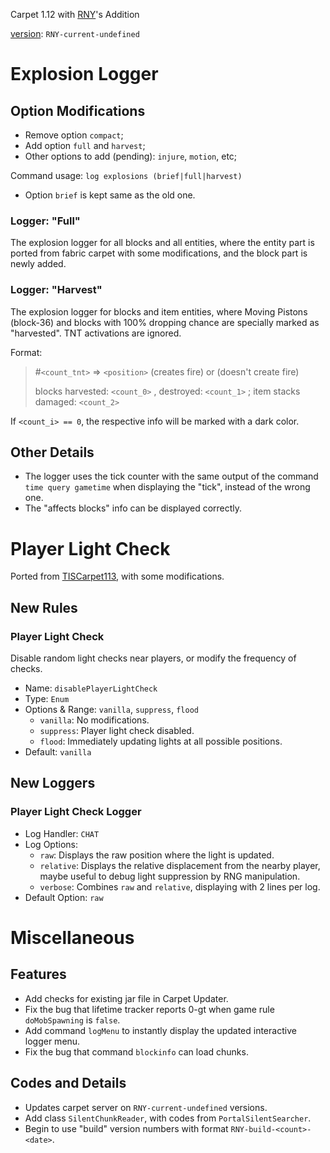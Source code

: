 Carpet 1.12 with [RNY](https://github.com/Rainyaphthyl)'s Addition

[version](src/carpet/CarpetSettings.java): `RNY-current-undefined`

# Explosion Logger

## Option Modifications

- Remove option `compact`;
- Add option `full` and `harvest`;
- Other options to add (pending): `injure`, `motion`, etc;

Command usage: `log explosions (brief|full|harvest)`

- Option `brief` is kept same as the old one.

### Logger: "Full"

The explosion logger for all blocks and all entities, where the entity part is ported from fabric carpet with some modifications, and the block part is newly added.

### Logger: "Harvest"

The explosion logger for blocks and item entities, where Moving Pistons (block-36) and blocks with 100% dropping chance are specially marked as "harvested". TNT activations are ignored.

Format:
> #`<count_tnt>` => `<position>` (creates fire) or (doesn't create fire)
>
> blocks harvested: `<count_0>` , destroyed: `<count_1>` ; item stacks damaged: `<count_2>`

If `<count_i> == 0`, the respective info will be marked with a dark color.

## Other Details

- The logger uses the tick counter with the same output of the command `time query gametime` when displaying the "tick", instead of the wrong one.
- The "affects blocks" info can be displayed correctly.

# Player Light Check

Ported from [TISCarpet113](https://github.com/TISUnion/TISCarpet113), with some modifications.

## New Rules

### Player Light Check

Disable random light checks near players, or modify the frequency of checks.

- Name: `disablePlayerLightCheck`
- Type: `Enum`
- Options & Range: `vanilla`, `suppress`, `flood`
    - `vanilla`: No modifications.
    - `suppress`: Player light check disabled.
    - `flood`: Immediately updating lights at all possible positions.
- Default: `vanilla`

## New Loggers

### Player Light Check Logger

- Log Handler: `CHAT`
- Log Options:
    - `raw`: Displays the raw position where the light is updated.
    - `relative`: Displays the relative displacement from the nearby player, maybe useful to debug light suppression by RNG manipulation.
    - `verbose`: Combines `raw` and `relative`, displaying with 2 lines per log.
- Default Option: `raw`

# Miscellaneous

## Features

- Add checks for existing jar file in Carpet Updater.
- Fix the bug that lifetime tracker reports 0-gt when game rule `doMobSpawning` is `false`.
- Add command `logMenu` to instantly display the updated interactive logger menu.
- Fix the bug that command `blockinfo` can load chunks.

## Codes and Details

- Updates carpet server on `RNY-current-undefined` versions.
- Add class `SilentChunkReader`, with codes from `PortalSilentSearcher`.
- Begin to use "build" version numbers with format `RNY-build-<count>-<date>`.
